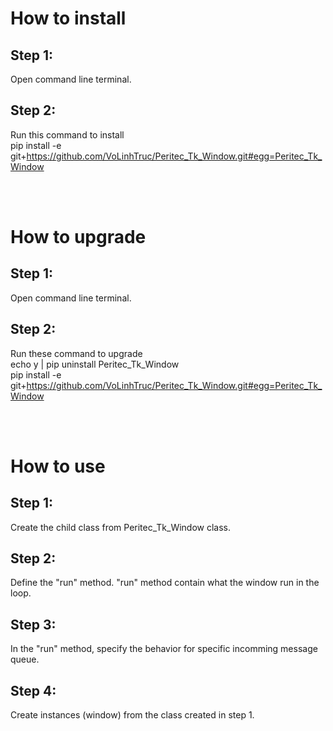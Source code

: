 # How to install
## Step 1:
Open command line terminal.

## Step 2:
Run this command to install<br/>
pip install -e git+https://github.com/VoLinhTruc/Peritec_Tk_Window.git#egg=Peritec_Tk_Window<br/>

<br/>
<br/>

# How to upgrade
## Step 1:
Open command line terminal.

## Step 2:
Run these command to upgrade<br/>
echo y | pip uninstall Peritec_Tk_Window<br/>
pip install -e git+https://github.com/VoLinhTruc/Peritec_Tk_Window.git#egg=Peritec_Tk_Window<br/>

<br/>
<br/>

# How to use
## Step 1:
Create the child class from Peritec_Tk_Window class.

## Step 2:
Define the "run" method. "run" method contain what the window run in the loop.

## Step 3:
In the "run" method, specify the behavior for specific incomming message queue.

## Step 4:
Create instances (window) from the class created in step 1.
